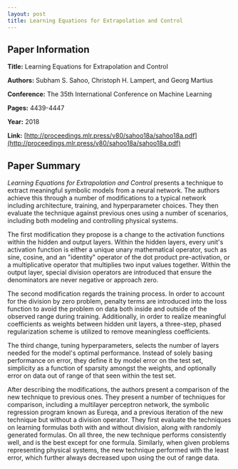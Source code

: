 ```yaml
---
layout: post
title: Learning Equations for Extrapolation and Control
---
```


## Paper Information

**Title:** Learning Equations for Extrapolation and Control

**Authors:** Subham S. Sahoo, Christoph H. Lampert, and Georg Martius

**Conference:** The 35th International Conference on Machine Learning

**Pages:** 4439-4447

**Year:** 2018

**Link:** [http://proceedings.mlr.press/v80/sahoo18a/sahoo18a.pdf](http://proceedings.mlr.press/v80/sahoo18a/sahoo18a.pdf)

## Paper Summary

*Learning Equations for Extrapolation and Control* presents a technique to extract meaningful symbolic models from a neural network. The authors achieve this through a number of modifications to a typical network including architecture, training, and hyperparameter choices. They then evaluate the technique against previous ones using a number of scenarios, including both modeling and controlling physical systems.

The first modification they propose is a change to the activation functions within the hidden and output layers. Within the hidden layers, every unit's activation function is either a unique unary mathematical operator, such as sine, cosine, and an "identity" operator of the dot product pre-activation, or a multiplicative operator that multiplies two input values together. Within the output layer, special division operators are introduced that ensure the denominators are never negative or approach zero. 

The second modification regards the training process. In order to account for the division by zero problem, penalty terms are introduced into the loss function to avoid the problem on data both inside and outside of the observed range during training. Additionally, in order to realize meaningful coefficients as weights between hidden unit layers, a three-step, phased regularization scheme is utilized to remove meaningless coefficients.

The third change, tuning hyperparameters, selects the number of layers needed for the model's optimal performance. Instead of solely basing performance on error, they define it by model error on the test set, simplicity as a function of sparsity amongst the weights, and optionally error on data out of range of that seen within the test set.

After describing the modifications, the authors present a comparison of the new technique to previous ones. They present a number of techniques for comparison, including a multilayer perceptron network, the symbolic regression program known as Eureqa, and a previous iteration of the new technique but without a division operator. They first evaluate the techniques on learning formulas both with and without division, along with randomly generated formulas. On all three, the new technique performs consistently well, and is the best except for one formula. Similarly, when given problems representing physical systems, the new technique performed with the least error, which further always decreased upon using the out of range data.
